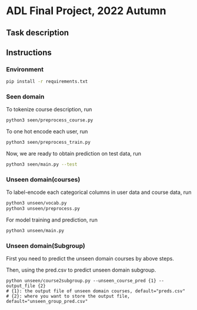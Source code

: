# ADL Final Project, 2022 Autumn
## Task description

## Instructions
### Environment
```bash
pip install -r requirements.txt
```

### Seen domain
To tokenize course description, run
```bash
python3 seen/preprocess_course.py
```

To one hot encode each user, run
```bash
python3 seen/preprocess_train.py
```

Now, we are ready to obtain prediction on test data, run
```bash
python3 seen/main.py --test
```

### Unseen domain(courses)
To label-encode each categorical columns in user data and course data, run
```bash
python3 unseen/vocab.py
python3 unseen/preprocess.py
```
For model training and prediction, run
```bash
python3 unseen/main.py
```
### Unseen domain(Subgroup)
First you need to predict the unseen domain courses by above steps.

Then, using the pred.csv to predict unseen domain subgroup.
```shell
python unseen/course2subgroup.py --unseen_course_pred {1} --output_file {2}
# {1}: the output file of unseen domain courses, default="preds.csv"
# {2}: where you want to store the output file, default="unseen_group_pred.csv"
```